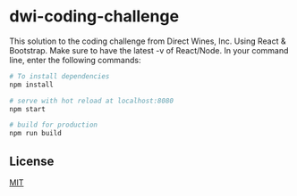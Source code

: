 # dwi-coding-challenge

This solution to the coding challenge from Direct Wines, Inc. Using React & Bootstrap.
Make sure to have the latest -v of React/Node. In your command line, enter the following commands:
```bash
# To install dependencies
npm install

# serve with hot reload at localhost:8080
npm start

# build for production
npm run build
```

## License
[MIT](https://choosealicense.com/licenses/mit/)
